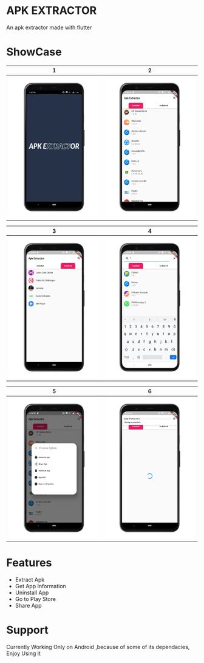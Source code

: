 # APK EXTRACTOR
An apk extractor made with flutter

# ShowCase

| 1 | 2|
|------|-------|
|<img src="ReadmeAssets/1.jpeg" width="400"/>|<img src="ReadmeAssets/2.jpeg" width="400"/>|


| 3 | 4|
|------|-------|
|<img src="ReadmeAssets/3.jpeg" width="400"/>|<img src="ReadmeAssets/4.jpeg" width="400"/>|

| 5 | 6 |
|------|-------|
|<img src="ReadmeAssets/5.jpeg" width="400"/>|<img src="ReadmeAssets/6.jpeg" width="400"/>|

# Features
* Extract Apk
* Get App Information
* Uninstall App
* Go to Play Store
* Share App


# Support
 Currently Working Only on Android ,because of some of its dependacies, Enjoy Using it


